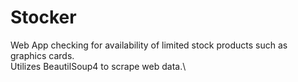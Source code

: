 # Stocker
Web App checking for availability of limited stock products such as graphics cards.\
Utilizes BeautilSoup4 to scrape web data.\

